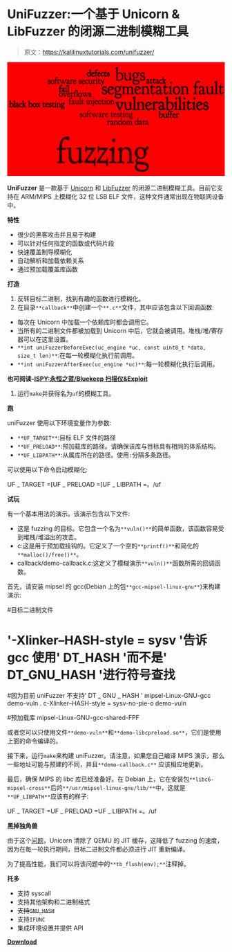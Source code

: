 # UniFuzzer:一个基于 Unicorn & LibFuzzer 的闭源二进制模糊工具

> 原文：<https://kalilinuxtutorials.com/unifuzzer/>

[![UniFuzzer : A Fuzzing Tool For Closed-Source Binaries Based On Unicorn & LibFuzzer](img//ffc67ceeec499f64e9257609b0996050.png "UniFuzzer : A Fuzzing Tool For Closed-Source Binaries Based On Unicorn & LibFuzzer")](https://1.bp.blogspot.com/-WOlvLtYHl8w/XaVV_1IqvXI/AAAAAAAAC7w/PYOILssDyfsaC0KUpXgtr2kfIpCwZbqkQCLcBGAsYHQ/s1600/Fuzzing%2B%25281%2529.png)

**UniFuzzer** 是一款基于 [Unicorn](https://github.com/unicorn-engine/unicorn) 和 [LibFuzzer](https://llvm.org/docs/LibFuzzer.html) 的闭源二进制模糊工具。目前它支持在 ARM/MIPS 上模糊化 32 位 LSB ELF 文件，这种文件通常出现在物联网设备中。

**特性**

*   很少的黑客攻击并且易于构建
*   可以针对任何指定的函数或代码片段
*   快速覆盖制导模糊化
*   自动解析和加载依赖关系
*   通过预加载覆盖库函数

**打造**

1.  反转目标二进制，找到有趣的函数进行模糊化。
2.  在目录`**callback**`中创建一个`**.c**`文件，其中应该包含以下回调函数:

*   每次在 Unicorn 中加载一个依赖库时都会调用它。
*   当所有的二进制文件都被加载到 Unicorn 中后，它就会被调用。堆栈/堆/寄存器可以在这里设置。
*   `**int uniFuzzerBeforeExec(uc_engine *uc, const uint8_t *data, size_t len)**`:在每一轮模糊化执行前调用。
*   `**int uniFuzzerAfterExec(uc_engine *uc)**`:每一轮模糊化执行后调用。

**也可阅读-[ISPY:永恒之蓝/Bluekeep 扫描仪&Exploit](https://kalilinuxtutorials.com/ispy-eternalblue-bluekeep-scanner-exploit/)**

1.  运行`make`并获得名为`uf`的模糊工具。

**跑**

uniFuzzer 使用以下环境变量作为参数:

*   `**UF_TARGET**`:目标 ELF 文件的路径
*   `**UF_PRELOAD**`:预加载库的路径。请确保该库与目标具有相同的体系结构。
*   `**UF_LIBPATH**`:从属库所在的路径。使用`:`分隔多条路径。

可以使用以下命令启动模糊化:

UF _ TARGET =<target>[UF _ PRELOAD =<preload>]UF _ LIBPATH =<libpath>。/uf</libpath></preload></target>

**试玩**

有一个基本用法的演示。该演示包含以下文件:

*   这是 fuzzing 的目标。它包含一个名为`**vuln()**`的简单函数，该函数容易受到堆栈/堆溢出的攻击。
*   c:这是用于预加载挂钩的。它定义了一个空的`**printf()**`和简化的`**malloc()/free()**`。
*   callback/demo-callback.c:这定义了模糊演示`**vuln()**`函数所需的回调函数。

首先，请安装 mipsel 的 gcc(Debian 上的包`**gcc-mipsel-linux-gnu**`)来构建演示:

#目标二进制文件
# '-Xlinker–HASH-style = sysv '告诉 gcc 使用' DT_HASH '而不是' DT_GNU_HASH '进行符号查找
#因为目前 uniFuzzer 不支持' DT _ GNU _ HASH ' mipsel-Linux-GNU-gcc demo-vuln . c-Xlinker–HASH-style = sysv-no-pie-o demo-vuln

#预加载库 mipsel-Linux-GNU-gcc-shared-FPF

或者您可以只使用文件`**demo-vuln**`和`**demo-libcpreload.so**`，它们是使用上面的命令编译的。

接下来，运行`make`来构建 uniFuzzer。请注意，如果您自己编译 MIPS 演示，那么一些地址可能与预建的不同，并且`**demo-callback.c**` 应该相应地更新。

最后，确保 MIPS 的 libc 库已经准备好。在 Debian 上，它在安装包`**libc6-mipsel-cross**`后的`**/usr/mipsel-linux-gnu/lib/**`中，这就是`**UF_LIBPATH**`应该有的样子:

UF _ TARGET =<path to="" demo-vuln="">UF _ PRELOAD =<path to="" demo-libcpreload.so="">UF _ LIBPATH =<lib path="" for="" mips="">。/uf</lib></path></path>

**黑掉独角兽**

由于这个[问题](https://github.com/unicorn-engine/unicorn/issues/1043)，Unicorn 清除了 QEMU 的 JIT 缓存，这降低了 fuzzing 的速度，因为在每一轮执行期间，目标二进制文件都必须进行 JIT 重新编译。

为了提高性能，我们可以将该问题中的`**tb_flush(env);**`注释掉。

**托多**

*   支持 syscall
*   支持其他架构和二进制格式
*   ~~支持`GNU_HASH`~~
*   支持`IFUNC`
*   集成环境设置并提供 API

[**Download**](https://github.com/PAGalaxyLab/uniFuzzer)